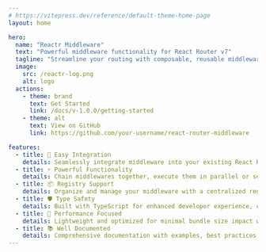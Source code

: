 ```yaml
---
# https://vitepress.dev/reference/default-theme-home-page
layout: home

hero:
  name: "Reactr Middleware"
  text: "Powerful middleware functionality for React Router v7"
  tagline: "Streamline your routing with composable, reusable middleware patterns"
  image:
    src: /reactr-log.png
    alt: logo
  actions:
    - theme: brand
      text: Get Started
      link: /docs/v-1.0.0/getting-started
    - theme: alt
      text: View on GitHub
      link: https://github.com/your-username/react-router-middleware

features:
  - title: 🚀 Easy Integration
    details: Seamlessly integrate middleware into your existing React Router v7 applications with minimal configuration and zero breaking changes.
  - title: ⚡ Powerful Functionality
    details: Chain middlewares together, execute them in parallel or sequentially, and build complex routing logic with simple, composable patterns.
  - title: 📦 Registry Support
    details: Organize and manage your middleware with a centralized registry system. Load middleware from modules or define them in a single file for better maintainability.
  - title: 🛡️ Type Safety
    details: Built with TypeScript for enhanced developer experience, complete with type definitions and IntelliSense support.
  - title: 🎯 Performance Focused
    details: Lightweight and optimized for minimal bundle size impact while maintaining maximum functionality and flexibility.
  - title: 📚 Well Documented
    details: Comprehensive documentation with examples, best practices, and migration guides to get you up and running quickly.
---
```


